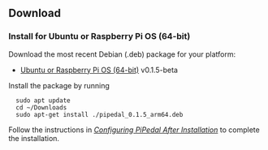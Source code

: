 ## Download

### Install for Ubuntu or Raspberry Pi OS (64-bit)

Download the most recent Debian (.deb) package for your platform:

- [Ubuntu or Raspberry Pi OS (64-bit)](https://github.com/rerdavies/pipedal/releases/download/v0.1.5-beta/pipedal_0.1.5_arm64.deb) v0.1.5-beta

Install the package by running 

```
  sudo apt update
  cd ~/Downloads  
  sudo apt-get install ./pipedal_0.1.5_arm64.deb
```

Follow the instructions in [_Configuring PiPedal After Installation_](https://rerdavies.github.io/pipedal/Configuring.html) to complete the installation.

